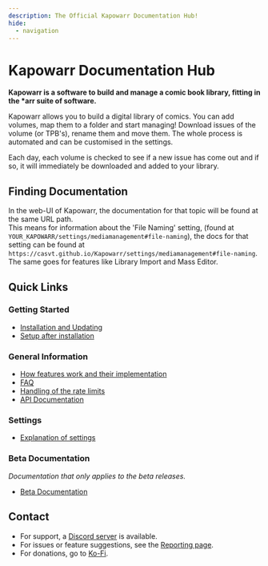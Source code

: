 ```yaml
---
description: The Official Kapowarr Documentation Hub!
hide:
  - navigation
---
```

# Kapowarr Documentation Hub

__Kapowarr is a software to build and manage a comic book library, fitting in the *arr suite of software.__

Kapowarr allows you to build a digital library of comics. You can add volumes, map them to a folder and start managing! Download issues of the volume (or TPB's), rename them and move them. The whole process is automated and can be customised in the settings.

Each day, each volume is checked to see if a new issue has come out and if so, it will immediately be downloaded and added to your library.

## Finding Documentation

In the web-UI of Kapowarr, the documentation for that topic will be found at the same URL path.  
This means for information about the 'File Naming' setting, (found at `YOUR_KAPOWARR/settings/mediamanagement#file-naming`), the docs for that setting can be found at `https://casvt.github.io/Kapowarr/settings/mediamanagement#file-naming`.  
The same goes for features like Library Import and Mass Editor.

## Quick Links

### Getting Started

- [Installation and Updating](./installation/installation)
- [Setup after installation](./installation/setup_after_installation)

### General Information

- [How features work and their implementation](./general_info/workings)
- [FAQ](./other_docs/faq.md)
- [Handling of the rate limits](./other_docs/rate_limiting)
- [API Documentation](./other_docs/api.md)

### Settings

- [Explanation of settings](./settings/settings)

### Beta Documentation

_Documentation that only applies to the beta releases._

- [Beta Documentation](./beta/beta)

## Contact

- For support, a [Discord server](https://discord.gg/5gWtW3ekgZ) is available.
- For issues or feature suggestions, see the [Reporting page](./other_docs/reporting).
- For donations, go to [Ko-Fi](https://ko-fi.com/casvt).
